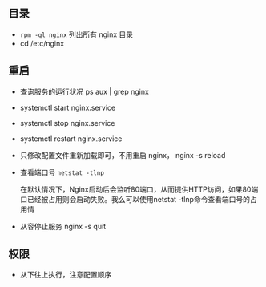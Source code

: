 ## 目录
- `rpm -ql nginx` 列出所有 nginx 目录
- cd /etc/nginx


## 重启
- 查询服务的运行状况 ps aux | grep nginx
- systemctl start nginx.service
- systemctl stop nginx.service
- systemctl restart nginx.service
- 只修改配置文件重新加载即可，不用重启 nginx， nginx -s reload
- 查看端口号 `netstat -tlnp`

	在默认情况下，Nginx启动后会监听80端口，从而提供HTTP访问，如果80端口已经被占用则会启动失败。我么可以使用netstat -tlnp命令查看端口号的占用情

- 从容停止服务 nginx -s quit

## 权限
- 从下往上执行，注意配置顺序